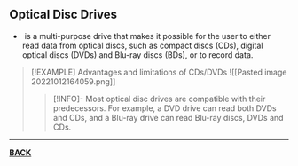 ## Optical Disc Drives
-  is a multi-purpose drive that makes it possible for the user to either read data from optical discs, such as compact discs (CDs), digital optical discs (DVDs) and Blu-ray discs (BDs), or to record data.

>[!EXAMPLE] Advantages and limitations of CDs/DVDs
>![[Pasted image 20221012164059.png]]
>>[!INFO]-
>>Most optical disc drives are compatible with their predecessors. For example, a DVD drive can read both DVDs and CDs, and a Blu-ray drive can read Blu-ray discs, DVDs and CDs.

---
**[BACK](INTCOMMidtermCh3.md)**